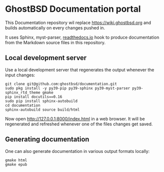GhostBSD Documentation portal
=============================
This Documentation repository wil replace https://wiki.ghostbsd.org and builds automatically on every changes pushed in.

It uses Sphinx, myst-parser, [readthedocs.io](https://ghostbsd-documentation-portal.readthedocs.io) hook to produce documentation from the Markdown source files in this repository.


## Local development server

Use a local development server that regenerates the output whenever the input changes:

```
git clone git@github.com:ghostbsd/documentation.git
sudo pkg install -y py39-pip py39-sphinx py39-myst-parser py39-sphinx_rtd_theme gmake
pip install docutils==0.16
sudo pip install sphinx-autobuild
cd documentation
sphinx-autobuild source build/html
```

Now open http://127.0.0.1:8000/index.html in a web browser. It will be regenerated and refreshed whenever one of the files changes get saved.

## Generating documentation

One can also generate documentation in various output formats locally:

```
gmake html
gmake epub

```
